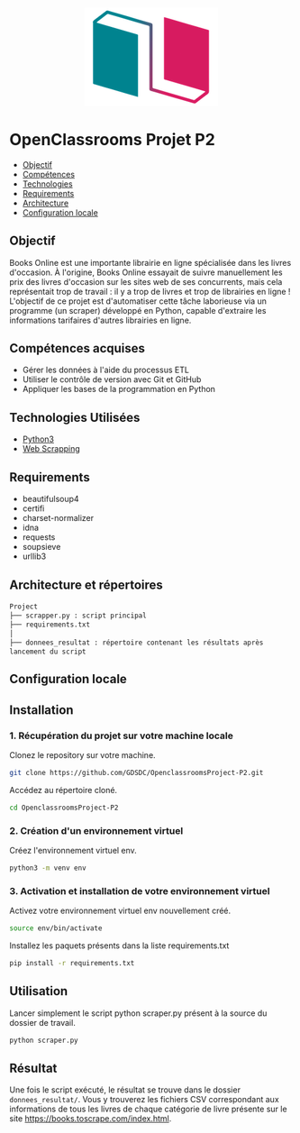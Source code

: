 <h3 align="center">
    <img alt="Logo" title="#logo" width="236px" src="/assets/1600779540759_Online bookstore-01.png">
    <br>
</h3>

# OpenClassrooms Projet P2

- [Objectif](#obj)
- [Compétences](#competences)
- [Technologies](#techs)
- [Requirements](#reqs)
- [Architecture](#architecture)
- [Configuration locale](#localconfig)

<a id="obj"></a>

## Objectif

Books Online est une importante librairie en ligne spécialisée dans les livres d'occasion.
À l'origine, Books Online essayait de suivre manuellement les prix des livres d'occasion sur les sites web de ses
concurrents, mais cela représentait trop de travail : il y a trop de livres et trop de librairies en ligne !
L'objectif de ce projet est d'automatiser cette tâche laborieuse via un programme (un scraper) développé en Python,
capable d'extraire les informations tarifaires d'autres librairies en ligne.

<a id="competences"></a>

## Compétences acquises

- Gérer les données à l'aide du processus ETL
- Utiliser le contrôle de version avec Git et GitHub
- Appliquer les bases de la programmation en Python

<a id="techs"></a>

## Technologies Utilisées

- [Python3](https://www.python.org/)
- [Web Scrapping](https://fr.wikipedia.org/wiki/Web_scraping)

<a id="reqs"></a>

## Requirements

- beautifulsoup4
- certifi
- charset-normalizer
- idna
- requests
- soupsieve
- urllib3

<a id="architecture"></a>

## Architecture et répertoires

```
Project
├── scrapper.py : script principal
├── requirements.txt
│
├── donnees_resultat : répertoire contenant les résultats après lancement du script

```

<a id="localconfig"></a>

## Configuration locale

## Installation

### 1. Récupération du projet sur votre machine locale

Clonez le repository sur votre machine.

```bash
git clone https://github.com/GDSDC/OpenclassroomsProject-P2.git
```

Accédez au répertoire cloné.
```bash
cd OpenclassroomsProject-P2
```

### 2. Création d'un environnement virtuel

Créez l'environnement virtuel env.

```bash
python3 -m venv env
```

### 3. Activation et installation de votre environnement virtuel

Activez votre environnement virtuel env nouvellement créé.

```bash
source env/bin/activate
```

Installez les paquets présents dans la liste requirements.txt

```bash
pip install -r requirements.txt
```

## Utilisation

Lancer simplement le script python scraper.py présent à la source du dossier de travail.

```bash
python scraper.py
```

## Résultat

Une fois le script exécuté, le résultat se trouve dans le dossier `donnees_resultat/`.
Vous y trouverez les fichiers CSV correspondant aux informations de tous les livres de chaque catégorie de livre
présente sur le site https://books.toscrape.com/index.html. 


